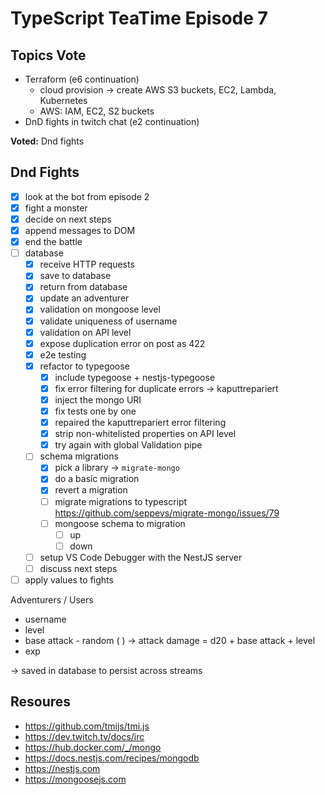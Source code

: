 # TypeScript TeaTime Episode 7

## Topics Vote

- Terraform (e6 continuation)
  - cloud provision -> create AWS S3 buckets, EC2, Lambda, Kubernetes
  - AWS: IAM, EC2, S2 buckets
- DnD fights in twitch chat (e2 continuation)

**Voted:** Dnd fights

## Dnd Fights

- [x] look at the bot from episode 2
- [x] fight a monster
- [x] decide on next steps
- [x] append messages to DOM
- [x] end the battle
- [ ] database
  - [x] receive HTTP requests
  - [x] save to database
  - [x] return from database
  - [x] update an adventurer
  - [x] validation on mongoose level
  - [x] validate uniqueness of username
  - [x] validation on API level
  - [x] expose duplication error on post as 422
  - [x] e2e testing
  - [x] refactor to typegoose
    - [x] include typegoose + nestjs-typegoose
    - [x] fix error filtering for duplicate errors -> kaputtrepariert
    - [x] inject the mongo URI
    - [x] fix tests one by one
    - [x] repaired the kaputtrepariert error filtering
    - [x] strip non-whitelisted properties on API level
    - [x] try again with global Validation pipe
  - [ ] schema migrations
    - [x] pick a library -> `migrate-mongo`
    - [x] do a basic migration
    - [x] revert a migration
    - [ ] migrate migrations to typescript <https://github.com/seppevs/migrate-mongo/issues/79>
    - [ ] mongoose schema to migration
      - [ ] up
      - [ ] down
  - [ ] setup VS Code Debugger with the NestJS server
  - [ ] discuss next steps
- [ ] apply values to fights

Adventurers / Users

- username
- level
- base attack - random ( ) -> attack damage = d20 + base attack + level
- exp

-> saved in database to persist across streams

## Resoures

- <https://github.com/tmijs/tmi.js>
- <https://dev.twitch.tv/docs/irc>
- <https://hub.docker.com/_/mongo>
- <https://docs.nestjs.com/recipes/mongodb>
- <https://nestjs.com>
- <https://mongoosejs.com>

